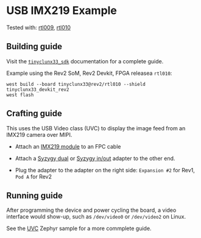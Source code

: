 # USB IMX219 Example

Tested with:
[rtl009](https://github.com/tinyvision-ai-inc/tinyclunx33_public/releases/tag/v0.9),
[rtl010](https://github.com/tinyvision-ai-inc/tinyclunx33_public/releases/tag/v0.10)


## Building guide

Visit the
[`tinyclunx33_sdk`](https://github.com/tinyvision-ai-inc/zephyr_internal/tree/tinyclunx33_sdk)
documentation for a complete guide.

Example using the Rev2 SoM, Rev2 Devkit, FPGA releasea `rtl010`:

```
west build --board tinyclunx33@rev2/rtl010 --shield tinyclunx33_devkit_rev2
west flash
```


## Crafting guide

This uses the USB Video class (UVC) to display the image feed from an IMX219 camera over MIPI.

- Attach an [IMX219 module](https://tinyvision.ai/products/imx219-raspberry-pi-camera-v2) to an FPC cable

- Attach a
  [Syzygy dual](https://tinyvision.ai/products/syzygy-adapters) or
  [Syzygy in/out](https://tinyvision.ai/products/syzygy-mipi-to-usb-input-output-adapter)
  adapter to the other end.

- Plug the adapter to the adapter on the right side: `Expansion #2` for Rev1, `Pod A` for Rev2


## Running guide

After programming the device and power cycling the board, a video interface
would show-up, such as `/dev/video0` or `/dev/video2` on Linux.

See the
[UVC](https://github.com/tinyvision-ai-inc/zephyr/blob/pr-usb-uvc/samples/subsys/usb/uvc/README.rst#playing-the-stream)
Zephyr sample for a more commplete guide.
